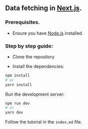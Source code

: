 ## Data fetching in [Next.js](https://nextjs.org/).

### Prerequisites.

- Ensure you have [Node.js](https://nodejs.org/en/) installed.

### Step by step guide:

- Clone the repository

- Install the dependencies:

```bash
npm install
# or
yarn install
```

Run the development server:

```bash
npm run dev
# or
yarn dev
```

Follow the tutorial in the `index.md` file.

